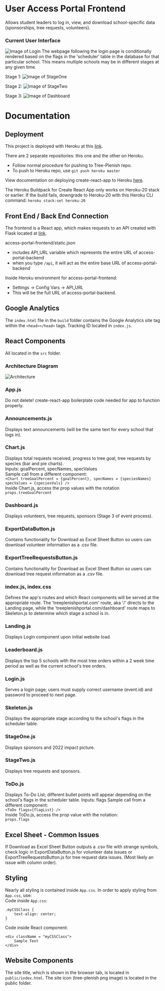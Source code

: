 # User Access Portal Frontend

Allows student leaders to log in, view, and download school-specific data (sponsorships, tree requests, volunteers).

### Current User Interface

![Image of Login](/public/login.png)
The webpage following the login page is conditionally rendered based on the flags in the 'scheduler' table in the database for that particular school. This means multiple schools may be in different stages at any given time.

Stage 1:
![Image of StageOne](/public/stage1-Jul-2022.PNG)

Stage 2:
![Image of StageTwo](/public/stage2-Jul-2022.PNG)

Stage 3:
![Image of Dashboard](/public/dashboard-Jul-2022.PNG)

# Documentation

## Deployment
This project is deployed with Heroku at this [link](https://access-portal-frontend.herokuapp.com/).

There are 2 separate repositories: this one and the other on Heroku.
* Follow normal procedure for pushing to Tree-Plenish repo.
* To push to Heroku repo, use `git push heroku master`

View documentation on deploying create-react-app to Heroku [here](https://create-react-app.dev/docs/deployment/#heroku).

The Heroku Buildpack for Create React App only works on Heroku-20 stack or earlier. 
If the build fails, downgrade to Heroku-20 with this Heroku CLI command: `heroku stack:set heroku-20`

## Front End / Back End Connection
The frontend is a React app, which makes requests to an API created with Flask located at [link](http://portalbackend-env.eba-gwppy2gw.us-east-2.elasticbeanstalk.com/).

access-portal-frontend/static.json
* includes API_URL variable which represents the entire URL of access-portal-backend
* when you type `/api`, it will act as the entire base URL of access-portal-backend

Inside Heroku environment for access-portal-frontend:
* Settings -> Config Vars -> API_URL
* This will be the full URL of access-portal-backend.

## Google Analytics
The `index.html` file in the `build` folder contains the Google Analytics site tag within the `<head></head>` tags.
Tracking ID located in `index.js`.

## React Components
All located in the `src` folder.
### Architecture Diagram
![Architecture](/public/Access%20Portal%20Frontend.png)
### App.js
Do not delete! create-react-app boilerplate code needed for app to function properly.
### Announcements.js
Displays text announcements (will be the same text for every school that logs in).
### Chart.js
Displays total requests received, progress to tree goal, tree requests by species (bar and pie charts).    
Inputs: goalPercent, specNames, specValues   
Sample call from a different component:   
`<Chart treeGoalPercent = {goalPercent}, specNames = {speciesNames} specValues = {speciesVals} />`    
Inside Chart.js, access the prop values with the notation   
`props.treeGoalPercent`
### Dashboard.js
Displays volunteers, tree requests, sponsors (Stage 3 of event process).
### ExportDataButton.js
Contains functionality for Download as Excel Sheet Button so users can download volunteer information as a .csv file.
### ExportTreeRequestsButton.js
Contains functionality for Download as Excel Sheet Button so users can download tree request information as a .csv file.
### index.js, index.css
Defines the app's routes and which React components will be served at the appropriate route. 
The 'treeplenishportal.com' route, aka '/' directs to the Landing page, while the 'treeplenishportal.com/dashboard' route maps to Skeleton.js to determine which stage a school is in.
### Landing.js
Displays Login component upon initial website load.
### Leaderboard.js
Displays the top 5 schools with the most tree orders within a 2 week time period as well as the current school's tree orders.
### Login.js
Serves a login page; users must supply correct username (event.id) and password to proceed to next page.
### Skeleton.js
Displays the appropriate stage according to the school's flags in the scheduler table.
### StageOne.js
Displays sponsors and 2022 impact picture.
### StageTwo.js
Displays tree requests and sponsors.
### ToDo.js
Displays To-Do List; different bullet points will appear depending on the school's flags in the scheduler table.
Inputs: flags
Sample call from a different component:   
`<ToDo flags={flagList} />`     
Inside ToDo.js, access the prop value with the notation:    
`props.flags`

## Excel Sheet - Common Issues
If Download as Excel Sheet Button outputs a .csv file with strange symbols, check logic in ExportDataButton.js for volunteer data issues or ExportTreeRequestsButton.js for tree request data issues. (Most likely an issue with column order).

## Styling
Nearly all styling is contained inside `App.css`.
In order to apply styling from `App.css`, use:   
Code inside `App.css`:
```
.myCSSClass {
    text-align: center;
}
```
Code inside React component:
```
<div className = "myCSSClass">
    Sample Text
</div>
```

## Website Components
The site title, which is shown in the browser tab, is located in `public/index.html`.
The site icon (tree-plenish png image) is located in the public folder.